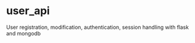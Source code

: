 # user_api
User registration, modification, authentication, session handling with flask and mongodb
